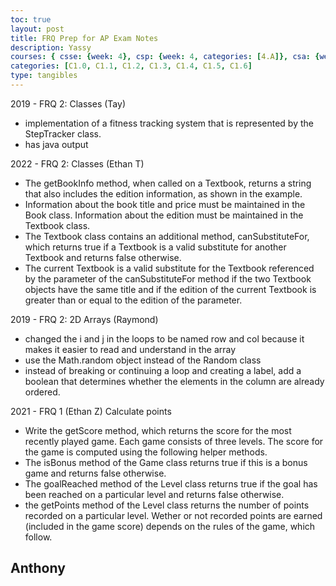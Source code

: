 ```yaml
---
toc: true
layout: post
title: FRQ Prep for AP Exam Notes 
description: Yassy 
courses: { csse: {week: 4}, csp: {week: 4, categories: [4.A]}, csa: {week: 7}}
categories: [C1.0, C1.1, C1.2, C1.3, C1.4, C1.5, C1.6]
type: tangibles
---
```


2019 - FRQ 2: Classes (Tay)
- implementation of a fitness tracking system that is represented by the StepTracker class.
- has java output 

2022 - FRQ 2: Classes (Ethan T)

- The getBookInfo method, when called on a Textbook, returns a string that also includes the edition information, as shown in the example.
- Information about the book title and price must be maintained in the Book class. Information about the edition must be maintained in the Textbook class.
- The Textbook class contains an additional method, canSubstituteFor, which returns true if a Textbook is a valid substitute for another Textbook and returns false otherwise.
- The current Textbook is a valid substitute for the Textbook referenced by the parameter of the canSubstituteFor method if the two Textbook objects have the same title and if the edition of the current Textbook is greater than or equal to the edition of the parameter.

2019 - FRQ 2: 2D Arrays (Raymond)
- changed the i and j in the loops to be named row and col because it makes it easier to read and understand in the array
- use the Math.random object instead of the Random class
- instead of breaking or continuing a loop and creating a label, add a boolean that determines whether the elements in the column are already ordered. 

2021 - FRQ 1 (Ethan Z)
Calculate points 
- Write the getScore method, which returns the score for the most recently played game. Each game consists of three levels. The score for the game is computed using the following helper methods.
- The isBonus method of the Game class returns true if this is a bonus game and returns false otherwise.
- The goalReached method of the Level class returns true if the goal has been reached on a particular level and returns false otherwise.
- the getPoints method of the Level class returns the number of points recorded on a particular level. Wether or not recorded points are earned (included in the game score) depends on the rules of the game, which follow.

Anthony 
- 




